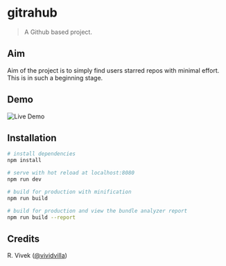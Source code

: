# gitrahub

> A Github based project. 


## Aim 

Aim of the project is to simply find users starred repos with minimal effort. This is in such a beginning stage. 

## Demo

![Live Demo](https://i.imgur.com/95xE6Pr.gif)

## Installation

``` bash
# install dependencies
npm install

# serve with hot reload at localhost:8080
npm run dev

# build for production with minification
npm run build

# build for production and view the bundle analyzer report
npm run build --report
```

## Credits

R. Vivek ([@vividvilla](https://github.com/vividvilla))
